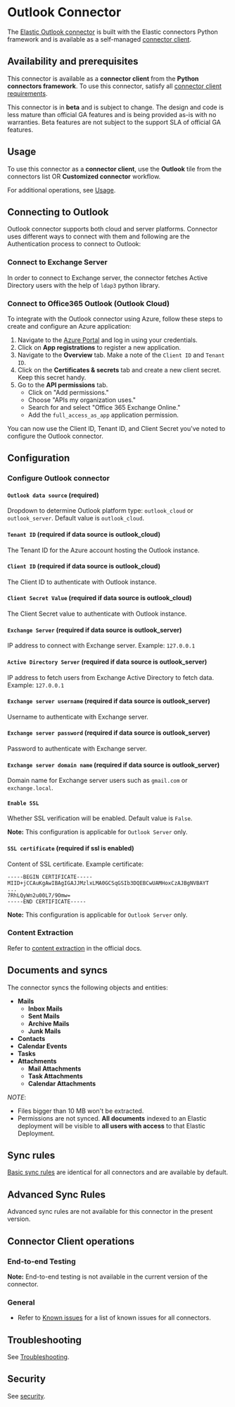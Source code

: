 # Outlook Connector

The [Elastic Outlook connector](../connectors/sources/outlook.py) is built with the Elastic connectors Python framework and is available as a self-managed [connector client](https://www.elastic.co/guide/en/enterprise-search/current/build-connector.html).

## Availability and prerequisites

This connector is available as a **connector client** from the **Python connectors framework**. To use this connector, satisfy all [connector client requirements](https://www.elastic.co/guide/en/enterprise-search/master/build-connector.html).

This connector is in **beta** and is subject to change. The design and code is less mature than official GA features and is being provided as-is with no warranties. Beta features are not subject to the support SLA of official GA features.

## Usage

To use this connector as a **connector client**, use the **Outlook** tile from the connectors list OR **Customized connector** workflow.

For additional operations, see [Usage](https://www.elastic.co/guide/en/enterprise-search/master/connectors-usage.html).

## Connecting to Outlook

Outlook connector supports both cloud and server platforms. Connector uses different ways to connect with them and following are the Authentication process to connect to Outlook:

### Connect to Exchange Server

In order to connect to Exchange server, the connector fetches Active Directory users with the help of `ldap3` python library.

### Connect to Office365 Outlook (Outlook Cloud)

To integrate with the Outlook connector using Azure, follow these steps to create and configure an Azure application:

1. Navigate to the [Azure Portal](https://portal.azure.com/) and log in using your credentials.
2. Click on **App registrations** to register a new application.
3. Navigate to the **Overview** tab. Make a note of the `Client ID` and `Tenant ID`.
4. Click on the **Certificates & secrets** tab and create a new client secret. Keep this secret handy.
5. Go to the **API permissions** tab.
   - Click on "Add permissions."
   - Choose "APIs my organization uses."
   - Search for and select "Office 365 Exchange Online."
   - Add the `full_access_as_app` application permission.

You can now use the Client ID, Tenant ID, and Client Secret you've noted to configure the Outlook connector.


## Configuration

### Configure Outlook connector

#### `Outlook data source`  (required)

Dropdown to determine Outlook platform type: `outlook_cloud` or `outlook_server`. Default value is `outlook_cloud`.

#### `Tenant ID`  (required if data source is outlook_cloud)

The Tenant ID for the Azure account hosting the Outlook instance.

#### `Client ID`  (required if data source is outlook_cloud)

The Client ID to authenticate with Outlook instance.

#### `Client Secret Value`  (required if data source is outlook_cloud)

The Client Secret value to authenticate with Outlook instance.

#### `Exchange Server` (required if data source is outlook_server)

IP address to connect with Exchange server. Example: `127.0.0.1`

#### `Active Directory Server` (required if data source is outlook_server)

IP address to fetch users from Exchange Active Directory to fetch data. Example: `127.0.0.1`

#### `Exchange server username` (required if data source is outlook_server)

Username to authenticate with Exchange server.

#### `Exchange server password` (required if data source is outlook_server)

Password to authenticate with Exchange server.

#### `Exchange server domain name` (required if data source is outlook_server)

Domain name for Exchange server users such as `gmail.com` or `exchange.local`.

#### `Enable SSL`

Whether SSL verification will be enabled. Default value is `False`.

**Note:** This configuration is applicable for `Outlook Server` only.

#### `SSL certificate` (required if ssl is enabled)

Content of SSL certificate. Example certificate:

```
-----BEGIN CERTIFICATE-----
MIID+jCCAuKgAwIBAgIGAJJMzlxLMA0GCSqGSIb3DQEBCwUAMHoxCzAJBgNVBAYT
...
7RhLQyWn2u00L7/9Omw=
-----END CERTIFICATE-----
```

**Note:** This configuration is applicable for `Outlook Server` only.

### Content Extraction

Refer to [content extraction](https://www.elastic.co/guide/en/enterprise-search/current/connectors-content-extraction.html) in the official docs.

## Documents and syncs

The connector syncs the following objects and entities:
- **Mails**
    - **Inbox Mails**
    - **Sent Mails**
    - **Archive Mails**
    - **Junk Mails**
- **Contacts**
- **Calendar Events**
- **Tasks**
- **Attachments**
    - **Mail Attachments**
    - **Task Attachments**
    - **Calendar Attachments**

*NOTE*:
- Files bigger than 10 MB won't be extracted.
- Permissions are not synced. **All documents** indexed to an Elastic deployment will be visible to **all users with access** to that Elastic Deployment.

## Sync rules

[Basic sync rules](https://www.elastic.co/guide/en/enterprise-search/current/sync-rules.html#sync-rules-basic) are identical for all connectors and are available by default.

## Advanced Sync Rules

Advanced sync rules are not available for this connector in the present version.

## Connector Client operations

### End-to-end Testing

**Note:** End-to-end testing is not available in the current version of the connector.

### General 
- Refer to [Known issues](https://www.elastic.co/guide/en/enterprise-search/master/connectors-known-issues.html) for a list of known issues for all connectors.

## Troubleshooting

See [Troubleshooting](https://www.elastic.co/guide/en/enterprise-search/master/connectors-troubleshooting.html).

## Security

See [security](https://www.elastic.co/guide/en/enterprise-search/master/connectors-security.html).
